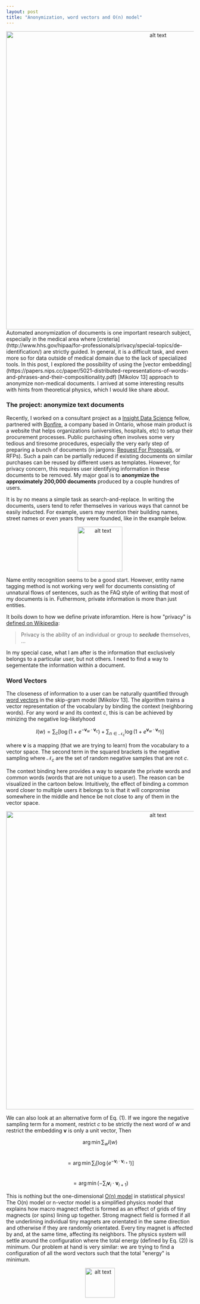 ```yaml
---
layout: post
title: "Anonymization, word vectors and O(n) model"
---
```

<center> <img src="http://archive2.cra.org/ccc/files/images/privacy.jpg" alt="alt text" width="800px"> </center>
Automated anonymization of documents is one important research subject, especially in the medical area where [creteria](http://www.hhs.gov/hipaa/for-professionals/privacy/special-topics/de-identification/) are strictly guided. In general, it is a difficult task, and even more so for data outside of medical domain due to the lack of specialized tools. In this post, I explored the possibility of using the [vector embedding](https://papers.nips.cc/paper/5021-distributed-representations-of-words-and-phrases-and-their-compositionality.pdf) [Mikolov 13] approach to anonymize non-medical documents. I arrived at some interesting results with hints from theoretical physics, which I would like share about. 


### The project: anonymize text documents

Recently, I worked on a consultant project as a [Insight Data Science](http://insightdatascience.com/) fellow, partnered with [Bonfire](http://gobonfire.com), a company based in Ontario, whose main product is a website that helps organizations (universities, hospitals, etc) to setup their procurement processes. Public purchasing often involves some very tedious and tiresome procedures, especially the very early step of preparing a bunch of documents (in jargons: [Request For Proposals](https://en.wikipedia.org/wiki/Request_for_proposal), or RFPs). Such a pain can be partially reduced if existing documents on similar purchases can be reused by different users as templates. However, for privacy concern, this requires user identifying information in these documents to be removed. My major goal is to **anonymize the approximately 200,000 documents** produced by a couple hundres of users. 

It is by no means a simple task as search-and-replace. In writing the documents, users tend to refer themselves in various ways that cannot be easily inducted. For example, users may mention their building names, street names or even years they were founded, like in the example below.

<center> <img src="{{ site.baseurl }}/images/utopia.png" alt="alt text" height="120px"> </center>

Name entity recognition seems to be a good start. However, entity name tagging method is not working very well for documents consisting of unnatural flows of sentences, such as the FAQ style of writing that most of my documents is in. Futhermore, private information is more than just entities. 

It boils down to how we define private inforamtion. Here is how "privacy" is [defined on Wikipedia](https://en.wikipedia.org/wiki/Privacy): 

> Privacy is the ability of an individual or group to ***seclude*** themselves, ...

In my special case, what I am after is the information that exclusively belongs to a particular user, but not others. I need to find a way to segementate the information within a document. 

### Word Vectors

The closeness of information to a user can be naturally quantified through [word vectors](https://papers.nips.cc/paper/5021-distributed-representations-of-words-and-phrases-and-their-compositionality.pdf) in the skip-gram model [Mikolov 13]. The algorithm trains a vector representation of the vocabulary by binding the context (neighboring words). For any word $w$ and its context $c$, this is can be achieved by minizing the negative log-likelyhood

$$
l(w) =  \sum_{c} \big[ \log(1+ e^{-\boldsymbol{v}_w \cdot \boldsymbol{v}_c}) + \sum_{n\in \mathcal{N}_c}\log(1+e^{ \boldsymbol{v}_w\cdot \boldsymbol{v}_n}) \big ] 
$$

where $\boldsymbol{v}$ is a mapping (that we are trying to learn) from the vocabulary to a vector space. The second term in the squared brackets is the negative sampling where $\mathcal{N}_c$ are the set of random negative samples that are not $c$. 

The context binding here provides a way to separate the private words and common words (words that are not unique to a user). The reason can be visualized in the cartoon below. Intuitively, the effect of binding a common word closer to multiple users it belongs to is that it will conpromise somewhere in the middle and hence be not close to any of them in the vector space. 

<center> <img src="{{ site.baseurl }}/images/wordvec.gif" alt="alt text" width="800px"> </center>

We can also look at an alternative form of Eq. (1). If we ingore the negative sampling term for a moment, restrict $c$ to be strictly the next word of $w$ and restrict the embedding $\boldsymbol{v}$ is only a unit vector,  Then 
 
$$
\arg \min \sum_w l(w)  
$$ <br>
$$
=\arg \min \sum_i \big [ \log( e^{-\boldsymbol{v}_i \cdot \boldsymbol{v}_{i+1}}) \big ] 
$$ <br>
$$
=\arg \min (-\sum_i \boldsymbol{v}_i \cdot \boldsymbol{v}_{i+1} ) 
$$

This is nothing but the one-dimensional [O(n) model]() in statistical physics! The O(n) model or n-vector model is a simplified physics model that explains how macro magnect effect is formed as an effect of grids of tiny magnects (or spins) lining up together. Strong magnect field is formed if all the underlining individual tiny magnets are orientated in the same direction and otherwise if they are randomly orientated. Every tiny magnet is affected by and, at the same time, affecting its neighbors. The physics system will settle around the configuration where the total energy (defined by Eq. (2)) is minimum. Our problem at hand is very similar: we are trying to find a configuration of all the word vectors such that the total "energy" is minimum. 

<center> <img src="{{ site.baseurl }}/images/n-vectors.gif" alt="alt text" height="80px"> </center>


